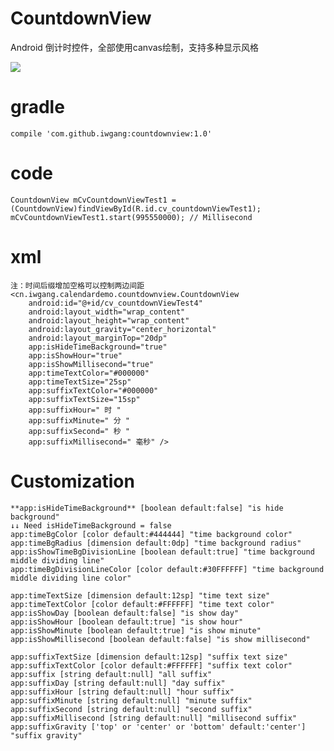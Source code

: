 # CountdownView
Android 倒计时控件，全部使用canvas绘制，支持多种显示风格

![](https://raw.githubusercontent.com/iwgang/CountdownView/master/screenshot/s1.gif)  

# gradle
    compile 'com.github.iwgang:countdownview:1.0'

# code
    CountdownView mCvCountdownViewTest1 = (CountdownView)findViewById(R.id.cv_countdownViewTest1);
    mCvCountdownViewTest1.start(995550000); // Millisecond

# xml
    注：时间后缀增加空格可以控制两边间距
    <cn.iwgang.calendardemo.countdownview.CountdownView
        android:id="@+id/cv_countdownViewTest4"
        android:layout_width="wrap_content"
        android:layout_height="wrap_content"
        android:layout_gravity="center_horizontal"
        android:layout_marginTop="20dp"
        app:isHideTimeBackground="true"
        app:isShowHour="true"
        app:isShowMillisecond="true"
        app:timeTextColor="#000000"
        app:timeTextSize="25sp"
        app:suffixTextColor="#000000"
        app:suffixTextSize="15sp"
        app:suffixHour=" 时 "
        app:suffixMinute=" 分 "
        app:suffixSecond=" 秒 "
        app:suffixMillisecond=" 毫秒" />
        
# Customization
    **app:isHideTimeBackground** [boolean default:false] "is hide background"
    ↓↓ Need isHideTimeBackground = false 
    app:timeBgColor [color default:#444444] "time background color"
    app:timeBgRadius [dimension default:0dp] "time background radius"
    app:isShowTimeBgDivisionLine [boolean default:true] "time background middle dividing line"
    app:timeBgDivisionLineColor [color default:#30FFFFFF] "time background middle dividing line color"
    
    app:timeTextSize [dimension default:12sp] "time text size"
    app:timeTextColor [color default:#FFFFFF] "time text color"
    app:isShowDay [boolean default:false] "is show day"
    app:isShowHour [boolean default:true] "is show hour"
    app:isShowMinute [boolean default:true] "is show minute"
    app:isShowMillisecond [boolean default:false] "is show millisecond"
    
    app:suffixTextSize [dimension default:12sp] "suffix text size"
    app:suffixTextColor [color default:#FFFFFF] "suffix text color"
    app:suffix [string default:null] "all suffix"
    app:suffixDay [string default:null] "day suffix"
    app:suffixHour [string default:null] "hour suffix"
    app:suffixMinute [string default:null] "minute suffix"
    app:suffixSecond [string default:null] "second suffix"
    app:suffixMillisecond [string default:null] "millisecond suffix"
    app:suffixGravity ['top' or 'center' or 'bottom' default:'center'] "suffix gravity"

